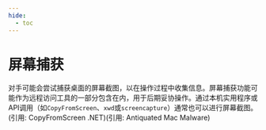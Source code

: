 ```yaml
---
hide:
  - toc
---
```


# 屏幕捕获

对手可能会尝试捕获桌面的屏幕截图，以在操作过程中收集信息。屏幕捕获功能可能作为远程访问工具的一部分包含在内，用于后期妥协操作。通过本机实用程序或API调用（如<code>CopyFromScreen</code>、<code>xwd</code>或<code>screencapture</code>）通常也可以进行屏幕截图。(引用: CopyFromScreen .NET)(引用: Antiquated Mac Malware) 
